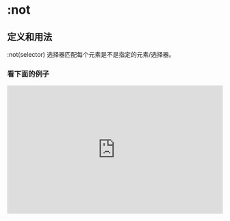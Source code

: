 # :not

## 定义和用法

:not(selector) 选择器匹配每个元素是不是指定的元素/选择器。

### 看下面的例子

<iframe height="300" style="width: 100%;" scrolling="no" title="eYYjwgV" src="https://codepen.io/webbj97/embed/eYYjwgV?height=265&theme-id=light&default-tab=css,result" frameborder="no" allowtransparency="true" allowfullscreen="true">
  See the Pen <a href='https://codepen.io/webbj97/pen/eYYjwgV'>eYYjwgV</a> by 姜博健
  (<a href='https://codepen.io/webbj97'>@webbj97</a>) on <a href='https://codepen.io'>CodePen</a>.
</iframe>